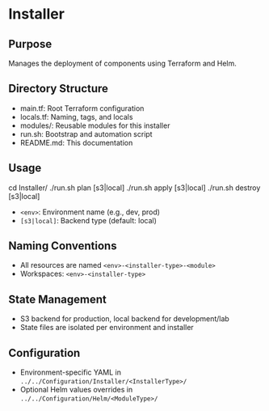 # <InstallerType> Installer

## Purpose
Manages the deployment of <InstallerType> components using Terraform and Helm.

## Directory Structure
- main.tf: Root Terraform configuration
- locals.tf: Naming, tags, and locals
- modules/: Reusable modules for this installer
- run.sh: Bootstrap and automation script
- README.md: This documentation

## Usage

cd Installer/<InstallerType>
./run.sh plan <env> [s3|local]
./run.sh apply <env> [s3|local]
./run.sh destroy <env> [s3|local]


- `<env>`: Environment name (e.g., dev, prod)
- `[s3|local]`: Backend type (default: local)

## Naming Conventions

- All resources are named `<env>-<installer-type>-<module>`
- Workspaces: `<env>-<installer-type>`

## State Management

- S3 backend for production, local backend for development/lab
- State files are isolated per environment and installer

## Configuration

- Environment-specific YAML in `../../Configuration/Installer/<InstallerType>/`
- Optional Helm values overrides in `../../Configuration/Helm/<ModuleType>/`
